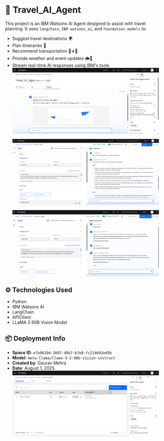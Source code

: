 # 🧭 Travel_AI_Agent

This project is an IBM Watsonx AI Agent designed to assist with travel planning. It uses `langchain`, `IBM watsonx_ai`, and `foundation_models` to:

- Suggest travel destinations 🌍
- Plan itineraries 🧳
- Recommend transportation 🚌✈️🚆
- Provide weather and event updates 🌦️🎉
- Stream real-time AI responses using IBM's tools
<img src="Travel AI Agent Preview .png"/> </p>
<img src="Travel AI Agent Demo 1.png"/> </p>
<img src="Travel AI Agent Demo 2.png"/> </p>

## ⚙️ Technologies Used

- Python
- IBM Watsonx AI
- LangChain
- APIClient
- LLaMA 3 90B Vision Model

## 📦 Deployment Info

- **Space ID**: `e7a9810d-3897-48b7-b7e8-fc214692ed5b`
- **Model**: `meta-llama/llama-3-2-90b-vision-instruct`
- **Created by**: Gaurav Mehra
- **Date**: August 1, 2025
<img src="Travel AI Agent Deployed.png"/> </p>                     
